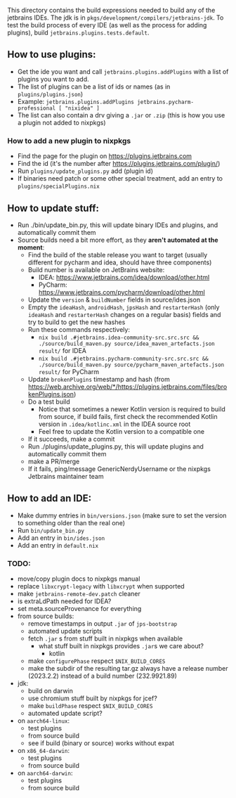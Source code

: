 This directory contains the build expressions needed to build any of the jetbrains IDEs.
The jdk is in `pkgs/development/compilers/jetbrains-jdk`.
To test the build process of every IDE (as well as the process for adding plugins), build `jetbrains.plugins.tests.default`.

## How to use plugins:
 - Get the ide you want and call `jetbrains.plugins.addPlugins` with a list of plugins you want to add.
 - The list of plugins can be a list of ids or names (as in `plugins/plugins.json`)
 - Example: `jetbrains.plugins.addPlugins jetbrains.pycharm-professional [ "nixidea" ]`
 - The list can also contain a drv giving a `.jar` or `.zip` (this is how you use a plugin not added to nixpkgs)

### How to add a new plugin to nixpkgs
 - Find the page for the plugin on https://plugins.jetbrains.com
 - Find the id (it's the number after https://plugins.jetbrains.com/plugin/)
 - Run `plugins/update_plugins.py` add (plugin id)
 - If binaries need patch or some other special treatment, add an entry to `plugins/specialPlugins.nix`

## How to update stuff:
 - Run ./bin/update_bin.py, this will update binary IDEs and plugins, and automatically commit them
 - Source builds need a bit more effort, as they **aren't automated at the moment**:
   - Find the build of the stable release you want to target (usually different for pycharm and idea, should have three components)
   - Build number is available on JetBrains website:
     - IDEA: https://www.jetbrains.com/idea/download/other.html
     - PyCharm: https://www.jetbrains.com/pycharm/download/other.html
   - Update the `version` & `buildNumber` fields in source/ides.json
   - Empty the `ideaHash`, `androidHash`, `jpsHash` and `restarterHash` (only `ideaHash` and `restarterHash` changes on a regular basis) fields and try to build to get the new hashes
   - Run these commands respectively:
     - `nix build .#jetbrains.idea-community-src.src.src && ./source/build_maven.py source/idea_maven_artefacts.json result/` for IDEA
     - `nix build .#jetbrains.pycharm-community-src.src.src && ./source/build_maven.py source/pycharm_maven_artefacts.json result/` for PyCharm
   - Update `brokenPlugins` timestamp and hash (from https://web.archive.org/web/*/https://plugins.jetbrains.com/files/brokenPlugins.json)
   - Do a test build
     - Notice that sometimes a newer Kotlin version is required to build from source, if build fails, first check the recommended Kotlin version in `.idea/kotlinc.xml` in the IDEA source root
     - Feel free to update the Kotlin version to a compatible one
   - If it succeeds, make a commit
   - Run ./plugins/update_plugins.py, this will update plugins and automatically commit them
   - make a PR/merge
   - If it fails, ping/message GenericNerdyUsername or the nixpkgs Jetbrains maintainer team

## How to add an IDE:
 - Make dummy entries in `bin/versions.json` (make sure to set the version to something older than the real one)
 - Run `bin/update_bin.py`
 - Add an entry in `bin/ides.json`
 - Add an entry in `default.nix`

### TODO:
 - move/copy plugin docs to nixpkgs manual
 - replace `libxcrypt-legacy` with `libxcrypt` when supported
 - make `jetbrains-remote-dev.patch` cleaner
 - is extraLdPath needed for IDEA?
 - set meta.sourceProvenance for everything
 - from source builds:
   - remove timestamps in output `.jar` of `jps-bootstrap`
   - automated update scripts
   - fetch `.jar` s from stuff built in nixpkgs when available
     - what stuff built in nixpkgs provides `.jar`s we care about?
       - kotlin
   - make `configurePhase` respect `$NIX_BUILD_CORES`
   - make the subdir of the resulting tar.gz always have a release number (2023.2.2) instead of a build number (232.9921.89)
 - jdk:
   - build on darwin
   - use chromium stuff built by nixpkgs for jcef?
   - make `buildPhase` respect `$NIX_BUILD_CORES`
   - automated update script?
 - on `aarch64-linux`:
   - test plugins
   - from source build
   - see if build (binary or source) works without expat
 - on `x86_64-darwin`:
   - test plugins
   - from source build
 - on `aarch64-darwin`:
   - test plugins
   - from source build
